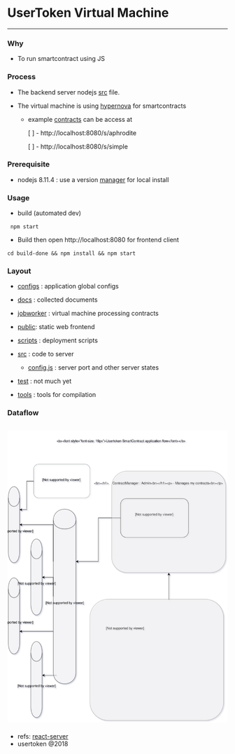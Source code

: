 # UserToken Virtual Machine

---

### Why

* To run smartcontract using JS

### Process

* The backend server nodejs [src](./src/server.js) file.

* The virtual machine is using [hypernova](https://github.com/airbnb/hypernova) for smartcontracts

  * example [contracts](./jobworker) can be access at

    [ ] - http://localhost:8080/s/aphrodite

    [ ] - http://localhost:8080/s/simple

### Prerequisite

* nodejs 8.11.4 : use a version [manager](https://github.com/jasongin/nvs) for local install

### Usage

* build (automated dev)

```
 npm start
```

* Build then open http://localhost:8080 for frontend client

```
cd build-done && npm install && npm start
```

### Layout

* [configs](./configs) : application global configs

* [docs](./docs) : collected documents

* [jobworker](./jobworker/minerjobs-dev) : virtual machine processing contracts

* [public](./public): static web frontend

* [scripts](./scripts) : deployment scripts

* [src](./src) : code to server

  * [config.js](./src/config.js) : server port and other server states

* [test](./test) : not much yet

* [tools](./tools) : tools for compilation

### Dataflow
![dataflow](virtual-machine.svg)
---

* refs: [react-server](README-orig.md)
* usertoken @2018
